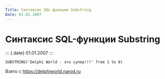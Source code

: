 ```yaml
---
Title: Синтаксис SQL-функции Substring
Date: 01.01.2007
---
```



Синтаксис SQL-функции Substring
===============================

::: {.date}
01.01.2007
:::

    SUBSTRING('Delphi World - это супер!!!' from 1 to 6)

Взято с <https://delphiworld.narod.ru>
